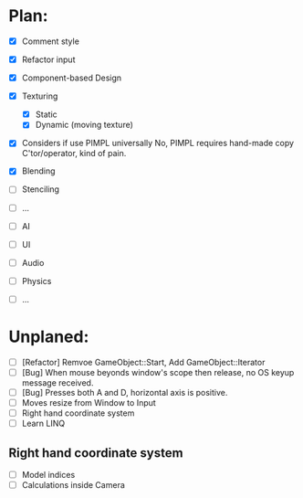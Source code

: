 
# Plan:

- [x] Comment style
- [x] Refactor input
- [x] Component-based Design
- [x] Texturing
  - [x] Static
  - [x] Dynamic (moving texture)
- [x] Considers if use PIMPL universally
  No, PIMPL requires hand-made copy C'tor/operator, kind of pain. 
- [x] Blending
- [ ] Stenciling
- [ ] ...
- [ ] AI
- [ ] UI
- [ ] Audio
- [ ] Physics
- [ ] ...


# Unplaned:

- [ ] [Refactor] Remvoe GameObject::Start, Add GameObject::Iterator 
- [ ] [Bug] When mouse beyonds window's scope then release, no OS keyup message received.
- [ ] [Bug] Presses both A and D, horizontal axis is positive.
- [ ] Moves resize from Window to Input
- [ ] Right hand coordinate system
- [ ] Learn LINQ

## Right hand coordinate system

- [ ] Model indices
- [ ] Calculations inside Camera